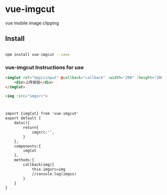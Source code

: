 # vue-imgcut

vue mobile image clipping

## Install

``` bash

npm install vue-imgcut --save
```

###  vue-imgcut Instructions for use 

``` html
<imgCut ref="Uppicinput" @callback="callback" :width="200" :height="200">
	<div>上传按钮</div>
</imgCut>

<img :src="imgsrc">



import {imgCut} from 'vue-imgcut'
export default {
	data(){
		return{
			imgsrc:'',
		}
	},
	components:{
		imgCut
	},
	methods:{
		callback(img){
			thie.imgsrc=img
			//console.log(imgss)
		}
	}
}

```


